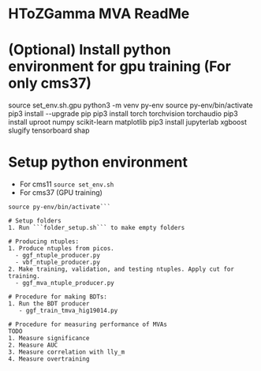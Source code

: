 # HToZGamma MVA ReadMe

# (Optional) Install python environment for gpu training (For only cms37)
source set_env.sh.gpu
python3 -m venv py-env
source py-env/bin/activate
pip3 install --upgrade pip
pip3 install torch torchvision torchaudio
pip3 install uproot numpy scikit-learn matplotlib
pip3 install jupyterlab xgboost slugify tensorboard shap

# Setup python environment
- For cms11
```source set_env.sh```
- For cms37 (GPU training)
```source set_env.sh.gpu
source py-env/bin/activate```

# Setup folders
1. Run ```folder_setup.sh``` to make empty folders

# Producing ntuples:
1. Produce ntuples from picos. 
  - ggf_ntuple_producer.py
  - vbf_ntuple_producer.py
2. Make training, validation, and testing ntuples. Apply cut for training.
  - ggf_mva_ntuple_producer.py

# Procedure for making BDTs:
1. Run the BDT producer
   - ggf_train_tmva_hig19014.py

# Procedure for measuring performance of MVAs
TODO
1. Measure significance
2. Measure AUC
3. Measure correlation with lly_m
4. Measure overtraining
